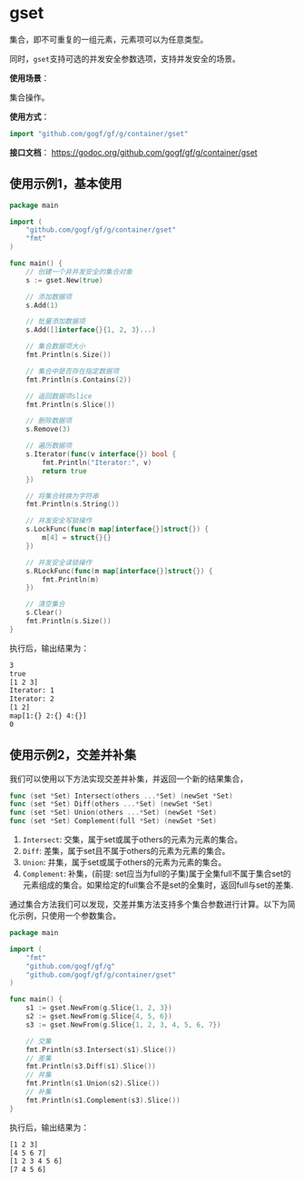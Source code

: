 # gset

集合，即不可重复的一组元素，元素项可以为任意类型。

同时，`gset`支持可选的并发安全参数选项，支持并发安全的场景。

**使用场景**：

集合操作。

**使用方式**：
```go
import "github.com/gogf/gf/g/container/gset"
```

**接口文档**：
https://godoc.org/github.com/gogf/gf/g/container/gset




## 使用示例1，基本使用
```go
package main

import (
	"github.com/gogf/gf/g/container/gset"
	"fmt"
)

func main() {
	// 创建一个非并发安全的集合对象
	s := gset.New(true)

	// 添加数据项
	s.Add(1)

	// 批量添加数据项
	s.Add([]interface{}{1, 2, 3}...)

	// 集合数据项大小
	fmt.Println(s.Size())

	// 集合中是否存在指定数据项
	fmt.Println(s.Contains(2))

	// 返回数据项slice
	fmt.Println(s.Slice())

	// 删除数据项
	s.Remove(3)

	// 遍历数据项
	s.Iterator(func(v interface{}) bool {
		fmt.Println("Iterator:", v)
		return true
	})

	// 将集合转换为字符串
	fmt.Println(s.String())

	// 并发安全写锁操作
	s.LockFunc(func(m map[interface{}]struct{}) {
		m[4] = struct{}{}
	})

	// 并发安全读锁操作
	s.RLockFunc(func(m map[interface{}]struct{}) {
		fmt.Println(m)
	})

	// 清空集合
	s.Clear()
	fmt.Println(s.Size())
}
```
执行后，输出结果为：
```html
3
true
[1 2 3]
Iterator: 1
Iterator: 2
[1 2]
map[1:{} 2:{} 4:{}]
0
```

## 使用示例2，交差并补集

我们可以使用以下方法实现交差并补集，并返回一个新的结果集合，
```go
func (set *Set) Intersect(others ...*Set) (newSet *Set)
func (set *Set) Diff(others ...*Set) (newSet *Set)
func (set *Set) Union(others ...*Set) (newSet *Set)
func (set *Set) Complement(full *Set) (newSet *Set)
```
1. `Intersect`: 交集，属于set或属于others的元素为元素的集合。
1. `Diff`: 差集，属于set且不属于others的元素为元素的集合。
1. `Union`: 并集，属于set或属于others的元素为元素的集合。
1. `Complement`: 补集，(前提: set应当为full的子集)属于全集full不属于集合set的元素组成的集合。如果给定的full集合不是set的全集时，返回full与set的差集.

通过集合方法我们可以发现，交差并集方法支持多个集合参数进行计算。以下为简化示例，只使用一个参数集合。

```go
package main

import (
	"fmt"
	"github.com/gogf/gf/g"
	"github.com/gogf/gf/g/container/gset"
)

func main() {
	s1 := gset.NewFrom(g.Slice{1, 2, 3})
	s2 := gset.NewFrom(g.Slice{4, 5, 6})
	s3 := gset.NewFrom(g.Slice{1, 2, 3, 4, 5, 6, 7})

	// 交集
	fmt.Println(s3.Intersect(s1).Slice())
	// 差集
	fmt.Println(s3.Diff(s1).Slice())
	// 并集
	fmt.Println(s1.Union(s2).Slice())
	// 补集
	fmt.Println(s1.Complement(s3).Slice())
}
```
执行后，输出结果为：
```html
[1 2 3]
[4 5 6 7]
[1 2 3 4 5 6]
[7 4 5 6]
```